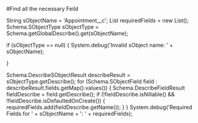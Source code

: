 #Find all the necessary Feild

String sObjectName = 'Appointment__c';
List<String> requiredFields = new List<String>();
Schema.SObjectType sObjectType = Schema.getGlobalDescribe().get(sObjectName);
   
if (sObjectType == null) {
    System.debug('Invalid sObject name: ' + sObjectName);
    
}

Schema.DescribeSObjectResult describeResult = sObjectType.getDescribe();
for (Schema.SObjectField field : describeResult.fields.getMap().values()) {
   Schema.DescribeFieldResult fieldDescribe = field.getDescribe();
       if (!fieldDescribe.isNillable() && !fieldDescribe.isDefaultedOnCreate()) {
                requiredFields.add(fieldDescribe.getName());
            }
        }
System.debug('Required Fields for ' + sObjectName + ': ' + requiredFields);
    
